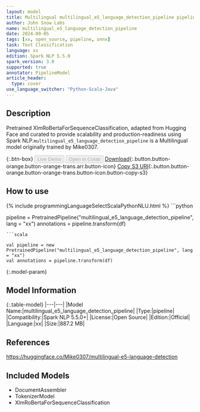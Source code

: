 ```yaml
---
layout: model
title: Multilingual multilingual_e5_language_detection_pipeline pipeline XlmRoBertaForSequenceClassification from Mike0307
author: John Snow Labs
name: multilingual_e5_language_detection_pipeline
date: 2024-09-05
tags: [xx, open_source, pipeline, onnx]
task: Text Classification
language: xx
edition: Spark NLP 5.5.0
spark_version: 3.0
supported: true
annotator: PipelineModel
article_header:
  type: cover
use_language_switcher: "Python-Scala-Java"
---
```


## Description

Pretrained XlmRoBertaForSequenceClassification, adapted from Hugging Face and curated to provide scalability and production-readiness using Spark NLP.`multilingual_e5_language_detection_pipeline` is a Multilingual model originally trained by Mike0307.

{:.btn-box}
<button class="button button-orange" disabled>Live Demo</button>
<button class="button button-orange" disabled>Open in Colab</button>
[Download](https://s3.amazonaws.com/auxdata.johnsnowlabs.com/public/models/multilingual_e5_language_detection_pipeline_xx_5.5.0_3.0_1725515245765.zip){:.button.button-orange.button-orange-trans.arr.button-icon}
[Copy S3 URI](s3://auxdata.johnsnowlabs.com/public/models/multilingual_e5_language_detection_pipeline_xx_5.5.0_3.0_1725515245765.zip){:.button.button-orange.button-orange-trans.button-icon.button-copy-s3}

## How to use



<div class="tabs-box" markdown="1">
{% include programmingLanguageSelectScalaPythonNLU.html %}
```python

pipeline = PretrainedPipeline("multilingual_e5_language_detection_pipeline", lang = "xx")
annotations =  pipeline.transform(df)   

```
```scala

val pipeline = new PretrainedPipeline("multilingual_e5_language_detection_pipeline", lang = "xx")
val annotations = pipeline.transform(df)

```
</div>

{:.model-param}
## Model Information

{:.table-model}
|---|---|
|Model Name:|multilingual_e5_language_detection_pipeline|
|Type:|pipeline|
|Compatibility:|Spark NLP 5.5.0+|
|License:|Open Source|
|Edition:|Official|
|Language:|xx|
|Size:|887.2 MB|

## References

https://huggingface.co/Mike0307/multilingual-e5-language-detection

## Included Models

- DocumentAssembler
- TokenizerModel
- XlmRoBertaForSequenceClassification